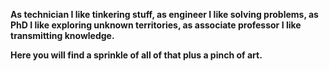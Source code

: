 **As technician I like tinkering stuff, as engineer I like solving problems, as PhD I like exploring unknown territories, as associate professor I like transmitting knowledge.**

**Here you will find a sprinkle of all of that plus a pinch of art.**
